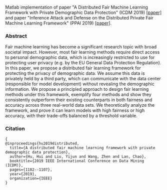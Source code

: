 Matlab implementation of paper "A Distributed Fair Machine Learning Framework with Private Demographic Data Protection" (ICDM 2019) [[paper]](https://arxiv.org/abs/1909.08081) and
paper "Inference Attack and Defense on the Distributed Private Fair Machine Learning Framework" (PPAI 2019) [[paper]](https://www2.isye.gatech.edu/~fferdinando3/cfp/PPAI20/papers/paper_26.pdf).


### Abstract
Fair machine learning has become a significant research topic with broad societal impact. However, most fair learning methods require direct access to personal demographic
data, which is increasingly restricted to use for protecting user privacy (e.g. by the EU General Data Protection Regulation). In this paper, we propose a distributed fair learning framework for protecting the privacy of demographic data. We assume this data is privately held by a third party, which can communicate with the data center (responsible for model development) without revealing the demographic information. We propose a principled approach to design fair learning methods under this framework, exemplify four methods and show they consistently outperform their existing counterparts in both fairness and accuracy across three real-world data sets. We theoretically analyze the framework, and prove it can learn models with high fairness or high accuracy, with their trade-offs balanced by a threshold variable.

### Citation

```
{
@inproceedings{hu2019distributed,
  title={A distributed fair machine learning framework with private demographic data protection},
  author={Hu, Hui and Liu, Yijun and Wang, Zhen and Lan, Chao},
  booktitle={2019 IEEE International Conference on Data Mining (ICDM)},
  pages={1102--1107},
  year={2019},
  organization={IEEE}
}
```
